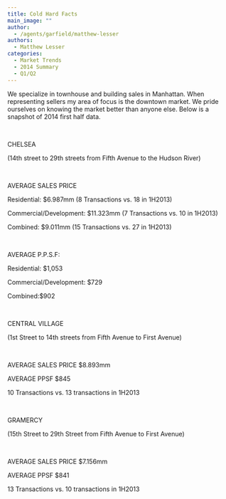 ```yaml
---
title: Cold Hard Facts
main_image: ""
author:
  - /agents/garfield/matthew-lesser
authors:
  - Matthew Lesser
categories:
  - Market Trends
  - 2014 Summary
  - Q1/Q2
---
```

<p>We specialize in townhouse and building sales in Manhattan. When representing sellers my area of focus is the downtown market. We pride ourselves on knowing the market better than anyone else. Below is a snapshot of 2014 first half data. </p><p><br></p><p>CHELSEA</p><p>(14th street to 29th streets from Fifth Avenue to the Hudson River)</p><p><br></p><p>AVERAGE SALES PRICE</p><p>Residential: $6.987mm (8 Transactions vs. 18 in 1H2013)<br></p><p>Commercial/Development: $11.323mm (7 Transactions vs. 10 in 1H2013)</p><p>Combined: $9.011mm (15 Transactions vs. 27 in 1H2013)</p><p><br></p><p>AVERAGE P.P.S.F:</p><p>Residential: $1,053</p><p>Commercial/Development: $729</p><p>Combined:$902</p><p><br></p><p>CENTRAL VILLAGE</p><p>(1st Street to 14th streets from Fifth Avenue to First Avenue)</p><p><br></p><p>AVERAGE SALES PRICE $8.893mm</p><p>AVERAGE PPSF $845</p><p>10 Transactions vs. 13 transactions in 1H2013<br></p><p><br></p><p>GRAMERCY<br></p><p>(15th Street to 29th Street from Fifth Avenue to First Avenue)</p><p><br></p><p>AVERAGE SALES PRICE $7.156mm<br></p><p>AVERAGE PPSF $841</p><p>13 Transactions vs. 10 transactions in 1H2013<span></span><br></p>
